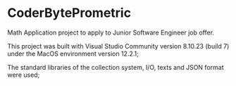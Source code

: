 # CoderBytePrometric

Math Application project to apply to Junior Software Engineer job offer.

This project was built with Visual Studio Community version 8.10.23 (build 7) under the MacOS environment version 12.2.1;

The standard libraries of the collection system, I/O, texts and JSON format were used;
